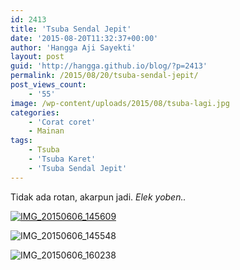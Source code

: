 ```yaml
---
id: 2413
title: 'Tsuba Sendal Jepit'
date: '2015-08-20T11:32:37+00:00'
author: 'Hangga Aji Sayekti'
layout: post
guid: 'http://hangga.github.io/blog/?p=2413'
permalink: /2015/08/20/tsuba-sendal-jepit/
post_views_count:
    - '55'
image: /wp-content/uploads/2015/08/tsuba-lagi.jpg
categories:
    - 'Corat coret'
    - Mainan
tags:
    - Tsuba
    - 'Tsuba Karet'
    - 'Tsuba Sendal Jepit'
---
```


Tidak ada rotan, akarpun jadi. *Elek yoben..*

[![IMG_20150606_145609](http://hangga.github.io/blog/wp-content/uploads/2015/08/IMG_20150606_145609-510x383.jpg)](http://hangga.github.io/blog/wp-content/uploads/2015/08/IMG_20150606_145609.jpg)

![IMG_20150606_145548](http://hangga.github.io/blog/wp-content/uploads/2015/08/IMG_20150606_145548-510x383.jpg)

![IMG_20150606_160238](http://hangga.github.io/blog/wp-content/uploads/2015/08/IMG_20150606_160238-510x383.jpg)